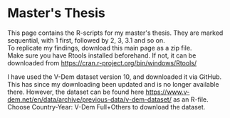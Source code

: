 # Master's Thesis 

This page contains the R-scripts for my master's thesis. They are marked sequential, with 1 first, followed by 2, 3, 3.1 and so on.  
To replicate my findings, download this main page as a zip file.  
Make sure you have Rtools installed beforehand. If not, it can be downloaded from https://cran.r-project.org/bin/windows/Rtools/

I have used the V-Dem dataset version 10, and downloaded it via GitHub. This has since my downloading been updated and is no longer available there. However, the dataset can be found here https://www.v-dem.net/en/data/archive/previous-data/v-dem-dataset/ as an R-file. Choose Country-Year: V-Dem Full+Others to download the dataset.  
